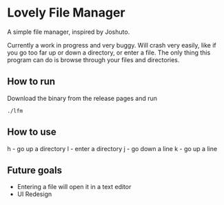 # Lovely File Manager
A simple file manager, inspired by Joshuto.

Currently a work in progress and very buggy. Will crash very easily, like if you go too far up or down a directory, or enter a file. The only thing this program can do is browse through your files and directories.

## How to run
Download the binary from the release pages and run
```
./lfm
```

## How to use
h - go up a directory
l - enter a directory
j - go down a line
k - go up a line

## Future goals
  * Entering a file will open it in a text editor
  * UI Redesign
